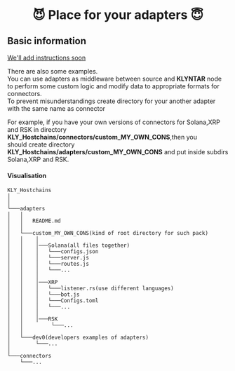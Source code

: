 <div align="center">

# 😈 Place for your adapters 😇

</div>

## Basic information

<u>We'll add instructions soon</u>

There are also some examples.</br>
You can use adapters as middleware between source and <b>KLYNTAR</b> node to perform some custom logic and modify data to appropriate formats for connectors.</br>
To prevent misunderstandings create directory for your another adapter with the same name as connector</br>

For example, if you have your own versions of connectors for Solana,XRP and RSK in directory <b>KLY_Hostchains/connectors/custom_MY_OWN_CONS</b>,then you</br>
should create directory <b>KLY_Hostchains/adapters/custom_MY_OWN_CONS</b> and put inside subdirs Solana,XRP and RSK.</br>


#### Visualisation


```
KLY_Hostchains
│     
│   
└───adapters
│   │   
│   │   README.md
│   │   
│   └───custom_MY_OWN_CONS(kind of root directory for such pack)
│   │    │   
│   │    │───Solana(all files together)
│   │    │   └───configs.json
│   │    │   └───server.js
│   │    │   └───routes.js
│   │    │   └───...
│   │    │
│   │    │───XRP   
│   │    │   └───listener.rs(use different languages)
│   │    │   └───bot.js
│   │    │   └───Configs.toml
│   │    │   └───...
│   │    │ 
│   │    │───RSK
│   │         └───...
│   │
│   └───dev0(developers examples of adapters)
│        └───...
│
└───connectors
    └───...

```